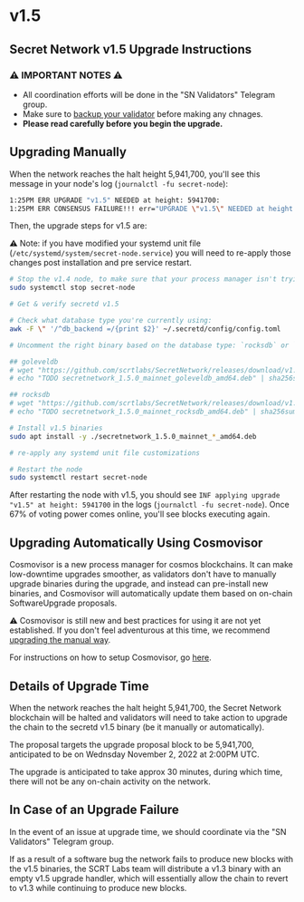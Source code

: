 # v1.5

## Secret Network v1.5 Upgrade Instructions <a href="#secret-network-v1-5-upgrade-instructions" id="secret-network-v1-5-upgrade-instructions"></a>

### ⚠️ IMPORTANT NOTES ⚠️ <a href="#important-notes" id="important-notes"></a>

- All coordination efforts will be done in the "SN Validators" Telegram group.
- Make sure to [backup your validator](../../node-runners/validator-backup.md) before making any chnages.
- **Please read carefully before you begin the upgrade.**

## Upgrading Manually <a href="#upgrading-manually" id="upgrading-manually"></a>

When the network reaches the halt height 5,941,700, you'll see this message in your node's log (`journalctl -fu secret-node`):

```bash
1:25PM ERR UPGRADE "v1.5" NEEDED at height: 5941700:
1:25PM ERR CONSENSUS FAILURE!!! err="UPGRADE \"v1.5\" NEEDED at height: 5941700
```

Then, the upgrade steps for v1.5 are:

⚠️ Note: if you have modified your systemd unit file (`/etc/systemd/system/secret-node.service`) you will need to re-apply those changes post installation and pre service restart.

```bash
# Stop the v1.4 node, to make sure that your process manager isn't trying to restart it while you upgrade
sudo systemctl stop secret-node

# Get & verify secretd v1.5

# Check what database type you're currently using:
awk -F \" '/^db_backend =/{print $2}' ~/.secretd/config/config.toml

# Uncomment the right binary based on the database type: `rocksdb` or `goleveldb`

## goleveldb
# wget "https://github.com/scrtlabs/SecretNetwork/releases/download/v1.5.0/secretnetwork_1.4.0_mainnet_goleveldb_amd64.deb"
# echo "TODO secretnetwork_1.5.0_mainnet_goleveldb_amd64.deb" | sha256sum --check

## rocksdb
# wget "https://github.com/scrtlabs/SecretNetwork/releases/download/v1.5.0/secretnetwork_1.5.0_mainnet_rocksdb_amd64.deb"
# echo "TODO secretnetwork_1.5.0_mainnet_rocksdb_amd64.deb" | sha256sum --check

# Install v1.5 binaries
sudo apt install -y ./secretnetwork_1.5.0_mainnet_*_amd64.deb

# re-apply any systemd unit file customizations

# Restart the node
sudo systemctl restart secret-node
```

After restarting the node with v1.5, you should see `INF applying upgrade "v1.5" at height: 5941700` in the logs (`journalctl -fu secret-node`). Once 67% of voting power comes online, you'll see blocks executing again.

## Upgrading Automatically Using Cosmovisor <a href="#upgrading-automatically-using-cosmovisor" id="upgrading-automatically-using-cosmovisor"></a>

Cosmovisor is a new process manager for cosmos blockchains. It can make low-downtime upgrades smoother, as validators don't have to manually upgrade binaries during the upgrade, and instead can pre-install new binaries, and Cosmovisor will automatically update them based on on-chain SoftwareUpgrade proposals.

⚠️ Cosmovisor is still new and best practices for using it are not yet established. If you don't feel adventurous at this time, we recommend [upgrading the manual way](#upgrading-manually).

For instructions on how to setup Cosmovisor, go [here](/validators/migration/cosmovisor.md).

## Details of Upgrade Time <a href="#details-of-upgrade-time" id="details-of-upgrade-time"></a>

When the network reaches the halt height 5,941,700, the Secret Network blockchain will be halted and validators will need to take action to upgrade the chain to the secretd v1.5 binary (be it manually or automatically).

The proposal targets the upgrade proposal block to be 5,941,700, anticipated to be on Wednsday November 2, 2022 at 2:00PM UTC.

The upgrade is anticipated to take approx 30 minutes, during which time, there will not be any on-chain activity on the network.

## In Case of an Upgrade Failure <a href="#in-case-of-an-upgrade-failure" id="in-case-of-an-upgrade-failure"></a>

In the event of an issue at upgrade time, we should coordinate via the "SN Validators" Telegram group.

If as a result of a software bug the network fails to produce new blocks with the v1.5 binaries, the SCRT Labs team will distribute a v1.3 binary with an empty v1.5 upgrade handler, which will essentially allow the chain to revert to v1.3 while continuing to produce new blocks.
